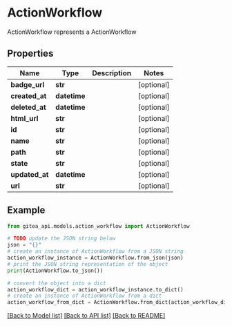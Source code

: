 # ActionWorkflow

ActionWorkflow represents a ActionWorkflow

## Properties

Name | Type | Description | Notes
------------ | ------------- | ------------- | -------------
**badge_url** | **str** |  | [optional] 
**created_at** | **datetime** |  | [optional] 
**deleted_at** | **datetime** |  | [optional] 
**html_url** | **str** |  | [optional] 
**id** | **str** |  | [optional] 
**name** | **str** |  | [optional] 
**path** | **str** |  | [optional] 
**state** | **str** |  | [optional] 
**updated_at** | **datetime** |  | [optional] 
**url** | **str** |  | [optional] 

## Example

```python
from gitea_api.models.action_workflow import ActionWorkflow

# TODO update the JSON string below
json = "{}"
# create an instance of ActionWorkflow from a JSON string
action_workflow_instance = ActionWorkflow.from_json(json)
# print the JSON string representation of the object
print(ActionWorkflow.to_json())

# convert the object into a dict
action_workflow_dict = action_workflow_instance.to_dict()
# create an instance of ActionWorkflow from a dict
action_workflow_from_dict = ActionWorkflow.from_dict(action_workflow_dict)
```
[[Back to Model list]](../README.md#documentation-for-models) [[Back to API list]](../README.md#documentation-for-api-endpoints) [[Back to README]](../README.md)


